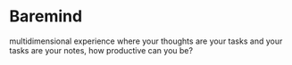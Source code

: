 # Baremind
 multidimensional experience where your thoughts are your tasks and your tasks are your notes, how productive can you be?
